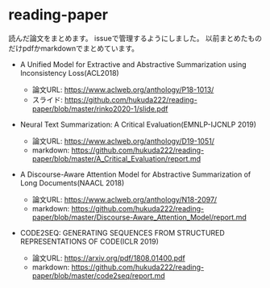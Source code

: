 # reading-paper
読んだ論文をまとめます。
issueで管理するようにしました。
以前まとめたものだけpdfかmarkdownでまとめています。

- A Unified Model for Extractive and Abstractive Summarization using Inconsistency Loss(ACL2018)
  - 論文URL: https://www.aclweb.org/anthology/P18-1013/
  - スライド: https://github.com/hukuda222/reading-paper/blob/master/rinko2020-1/slide.pdf

- Neural Text Summarization: A Critical Evaluation(EMNLP-IJCNLP 2019)
  - 論文URL: https://www.aclweb.org/anthology/D19-1051/
  - markdown: https://github.com/hukuda222/reading-paper/blob/master/A_Critical_Evaluation/report.md

- A Discourse-Aware Attention Model for Abstractive Summarization of Long Documents(NAACL 2018)
  - 論文URL: https://www.aclweb.org/anthology/N18-2097/
  - markdown: https://github.com/hukuda222/reading-paper/blob/master/Discourse-Aware_Attention_Model/report.md

- CODE2SEQ: GENERATING SEQUENCES FROM STRUCTURED REPRESENTATIONS OF CODE(ICLR 2019)
  - 論文URL: https://arxiv.org/pdf/1808.01400.pdf
  - markdown: https://github.com/hukuda222/reading-paper/blob/master/code2seq/report.md
